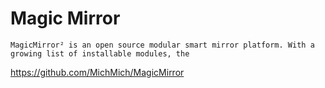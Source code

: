 # Magic Mirror

```
MagicMirror² is an open source modular smart mirror platform. With a growing list of installable modules, the
```

https://github.com/MichMich/MagicMirror
